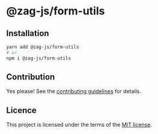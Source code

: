# @zag-js/form-utils

## Installation

```sh
yarn add @zag-js/form-utils
# or
npm i @zag-js/form-utils
```

## Contribution

Yes please! See the [contributing guidelines](https://github.com/chakra-ui/zag/blob/main/CONTRIBUTING.md) for details.

## Licence

This project is licensed under the terms of the [MIT license](https://github.com/chakra-ui/zag/blob/main/LICENSE).
